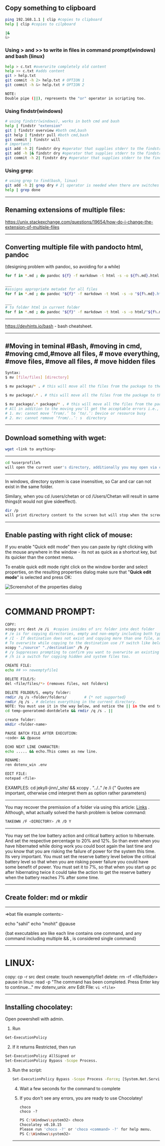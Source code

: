 ## Copy something to clipboard

```bash
ping 192.168.1.1 | clip #copies to clipboard
help | clip	#copies to cilpboard
```

```bash
|&
&>
```



### Using > and >> to write in files in command prompt(windows) and bash (linux)

```bash
help > c.txt #overwrite completely old content
help >> c.txt #adds content
git > help.txt
git commit -h 2> help.txt # OPTION 1
git commit -h &> help.txt # OPTION 2

NOTE:
Double pipe (||), represents the "or" operator in scripting too.
```

### Using findstr(windows)

```bash
# using findstr(windows), works in both cmd and bash
help | findstr "extension"
git | findstr overview #both cmd,bash
git help | findstr pull #both cmd,bash
git commit | findstr will
# important:
git add -h 2| findstr dry #operator that supplies stderr to the findstr command, OPTION1
git add -h |& findstr dry #operator that supplies stderr to the findstr command, OPTION2
git commit -h 2| findstr dry #operator that supplies stderr to the findstr command

```

### Using grep:

```bash
# using grep to find(bash, linux)
git add -h 2| grep dry # 2| operator is needed when there are switches in the command i.e., -h here.
help | grep done
```



***

## Renaming extensions of multiple files:

https://unix.stackexchange.com/questions/19654/how-do-i-change-the-extension-of-multiple-files

***

## Converting multiple file with pandocto html, pandoc

(designing problem with pandoc, so avoiding for a while)

```bash
for f in *.md ; do pandoc ${f} -f markdown -t html -s -o ${f%.md}.html  ; done

___
#assigns appropriate metadat for all files
for f in *.md ; do pandoc "${f}" -f markdown -t html -s -o "${f%.md}.html" --metadata title="${f%.md}"  ; done

___
# to folder html in current folder
for f in *.md ; do pandoc "${f}" -f markdown -t html -s -o html/"${f%.md}.html" --metadata title="${f%.md}"  ; done
```





***

https://devhints.io/bash - bash cheatsheet.

***

## #Moving in teminal #Bash, #moving in cmd, #moving cmd,#move all files, # move everything, #move files, #move all files, # move hidden files 

```bash
Syntax:
$ mv [file/files] [directory]

$ mv package/* . # this will move all the files from the package to the current directory(except the files starting with .)

$ mv package/.* . # this will move all the files from the package to the current directory(only the files starting with .)

$ mv package/.* package/* . # this will move all the files from the package to the current directory (includes ALL FILES).
# All in addition to the moving you'll get the acceptable errors i.e.,
# 1. mv: cannot move ‘from/.’ to ‘to/.’: Device or resource busy
# 2. mv: cannot remove ‘from/..’: s  directory
```

***

## Download something with wget:

```bash
wget <link to anything>
```



***

```bash
cd %userprofile%
will open the current user's directory, additionally you may open via cd /users/chetan
```



***



In windows, directory system is case insensitive, so Car and car can not exist in the same folder.

Similary, when you cd /users/chetan or cd /Users/Chetan will result in same things(it would not give sideeffect).

```bash
dir /p
will print directory content to the screen but will stop when the screen is filled.
```



***

## Enable pasting with right click of mouse:

If you enable "Quick edit mode" then you can paste by right clicking with the mouse anywhere in the window - its not as quick as a shortcut key, but its quicker than the context menu.

To enable quick edit mode right click on the window border and select properties, on the resulting properties dialog make sure that "**Quick edit mode**" is selected and press OK:

![Screenshot of the properties dialog](ft1L6.png)

***

# COMMAND PROMPT:

```bash
COPY: 
xcopy src dest /e /i  #copies insides of src folder into dest folder
# /e is for copying directories, empty and non-empty including both types of directories.
# /I - If destination does not exist and copying more than one file, assumes that destination must be a directory.
# To overwrite while copying to the destination use /Y switch like below:
xcopy "./source" "./destination" /h /y
# /y Suppresses prompting to confirm you want to overwrite an existing destination file.
# /h is a switch for copying hidden and system files too.

CREATE FILE:
echo ## >> newemptyfile1

DELETE FILE/S:
del <file/files/*> (removes files, not folders)

DELETE FOLDER/S, empty folder: 
rmdir /q /s <folder/folders/		# {* not supported}
rmdir /q /s . # deletes everything in the current directory.
NOTE: You must use it in the way below, and notice the || in the end to follow any command further, as && doesn\'t work for this command to write any follow-up command.
cd temp-generatemd-dontdelete && rmdir /q /s . ||

create folder:
mkdir <folder-name>

PAUSE BATCH FILE AFTER EXECUTION:
<code> && @pause

ECHO NEXT LINE CHARACTER:
echo ..... && echo.This comes as new line.

RENAME:
ren dotenv_win .env

EDIT FILE:
notepad <file>
```

EXAMPLES: 
cd jekyll-jinn/_site/ && xcopy . "../.." /e /i {" Quotes are important, otherwise cmd interpret them as option rather parameters}

***

You may recover the premission of a folder via using this article: [Links](https://answers.microsoft.com/en-us/windows/forum/windows_8-files/you-dont-currently-have-permission-to-access-this/2cc4abe2-41ea-4023-b594-104c3b9e9f4d?auth=1) . Although, what actually solved the harsh problem is below command:

```bash
TAKEOWN /F <DIRECTORY> /R /D Y
```

***

You may set the low battery action and critical battery action to hibernate. And set the respective percentage to 20% and 12%. So than even when you have hibernated while doing work you  could boot again the last time and you know that you are risking the failure of power for the system this time. Its very important. You must set the reserve battery level below the critical battery level so that when you are risking power failure you could have some benefit of power. You must set it to 7%, so that when you start up pc after hibernating twice it could take the action to get the reserve battery when the battery reaches 7% after some time.

***

## Create folder: md or mkdir

***

=>bat file example contents:-

echo "sahil"
echo "mohit"
@pause

{bat executables are like each line contains one command, and any command including multiple && , is considered single command}

__________________________________________________________
# LINUX:

copy: cp -r src dest
create: touch newemptyfile1
delete: rm -rf <file/folder>
pause in linux: read -p "The command has been completed. Press Enter  key to continue..."
 mv dotenv_unix .env 
Edit FIle: `vi <file>`

***

## Installing chocolatey:

Open powershell with admin.

1. Run 

```bash
Get-ExecutionPolicy
```

2. If it returns Restricted, then run 

```bash
Set-ExecutionPolicy AllSigned or 
Set-ExecutionPolicy Bypass -Scope Process.
```

3. Run the script:

   ```bash
   Set-ExecutionPolicy Bypass -Scope Process -Force; [System.Net.ServicePointManager]::SecurityProtocol = [System.Net.ServicePointManager]::SecurityProtocol -bor 3072; iex ((New-Object System.Net.WebClient).DownloadString('https://chocolatey.org/install.ps1'))
   ```

   4. Wait a few seconds for the command to complete

   5. If you don't see any errors, you are ready to use Chocolatey! 

      ```
      choco
      choco -?
      ```

      ```bash 
      PS C:\Windows\system32> choco
      Chocolatey v0.10.15
      Please run 'choco -?' or 'choco <command> -?' for help menu.
      PS C:\Windows\system32>
      ```

      

   ***

   